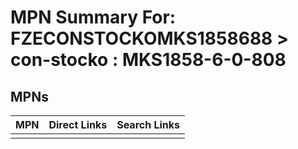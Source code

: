 



# MPN Summary For: FZECONSTOCKOMKS1858688 > con-stocko : MKS1858-6-0-808

## MPNs
  

|MPN|Direct Links|Search Links|
| :--- | :--- | :--- |
||||
